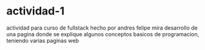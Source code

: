 # actividad-1
actividad para curso de fullstack hecho por andres felipe mira desarrollo de una pagina donde se explique algunos conceptos basicos de programacion, teniendo varias paginas web
